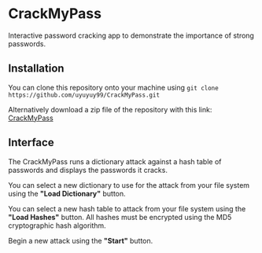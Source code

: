 # CrackMyPass
Interactive password cracking app to demonstrate the importance of strong passwords.

## Installation
You can clone this repository onto your machine using
`git clone https://github.com/uyuyuy99/CrackMyPass.git`

Alternatively download a zip file of the repository with this link:
[CrackMyPass](https://github.com/uyuyuy99/CrackMyPass/archive/refs/heads/main.zip)

## Interface
The CrackMyPass runs a dictionary attack against a hash table of passwords and displays the passwords it cracks.

You can select a new dictionary to use for the attack from your file system using the **"Load Dictionary"** button.

You can select a new hash table to attack from your file system using the **"Load Hashes"** button. All hashes must be encrypted using the MD5 cryptographic hash algorithm.

Begin a new attack using the **"Start"** button.
